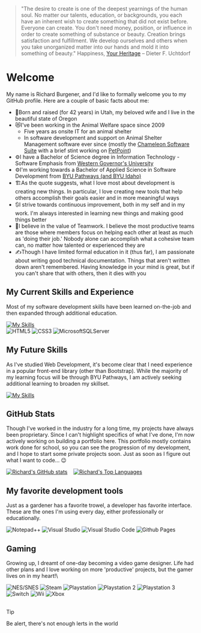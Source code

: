 >"The desire to create is one of the deepest yearnings of the human soul. No matter our talents, education, or backgrounds, you each have an inherent wish to create something that did not exist before. Everyone can create. You don't need money, position, or influence in order to create something of substance or beauty. Creation brings satisfaction and fulfillment. We develop ourselves and others when you take unorganized matter into our hands and mold it into something of beauty."
Happiness, <a href="https://www.churchofjesuschrist.org/study/general-conference/2008/10/happiness-your-heritage" target="_blank">Your Heritage</a> – Dieter F. Uchtdorf

# Welcome
My name is Richard Burgener, and I'd like to formally welcome you to my GitHub profile. Here are a couple of basic facts about me:
* 🌲Born and raised (for 42 years) in Utah, my beloved wife and I live in the beautiful state of Oregon
* 😻I've been working in the Animal Welfare space since 2009
  * Five years as onsite IT for an animal shelter
  * In software development and support on Animal Shelter Management software ever since (mostly the <a href="https://chameleonbeach.com/" target="_blank">Chameleon Software Suite</a> with a brief stint working on <a href="http://24pet.com/products/petpoint">PetPoint</a>)
* ⚙️I have a Bachelor of Science degree in Information Technology - Software Emphasis from <a href="https://wgu.edu/" target="_blank">Western Governor's University</a>
* ⚙️I'm working towards a Bachelor of Applied Science in Software Development from <a href="https://www.byupathway.edu/" target="_blank">BYU Pathways (and BYU Idaho)</a>
* 🏗️As the quote suggests, what I love most about development is creating new things. In particular, I love creating new tools that help others accomplish their goals easier and in more meaningful ways
* 🔃I strive towards continuous improvement, both in my self and in my work. I'm always interested in learning new things and making good things better
* 🏅I believe in the value of Teamwork. I believe the most productive teams are those where members focus on helping each other at least as much as 'doing their job.' Nobody alone can accomplish what a cohesive team can, no matter how talented or experienced they are
* ✍️Though I have limited formal education in it (thus far), I am passionate about writing good technical documentation. Things that aren't written down aren't remembered. Having knowledge in your mind is great, but if you can't share that with others, then it dies with you

## My Current Skills and Experience
Most of my software development skills have been learned on-the-job and then expanded through additional education. 

[![My Skills](https://skillicons.dev/icons?i=js,html,css,bootstrap,cs,dotnet)](https://skillicons.dev)\
![HTML5](https://img.shields.io/badge/html5-%23E34F26.svg?style=for-the-badge&logo=html5&logoColor=white)
![CSS3](https://img.shields.io/badge/css3-%231572B6.svg?style=for-the-badge&logo=css3&logoColor=white)
![MicrosoftSQLServer](https://img.shields.io/badge/Microsoft%20SQL%20Server-CC2927?style=for-the-badge&logo=microsoft%20sql%20server&logoColor=white)

## My Future Skills
As I've studied Web Development, it's become clear that I need experience in a popular front-end library (other than Bootstrap). While the majority of my learning focus will be through BYU Pathways, I am actively seeking additional learning to broaden my skillset.

[![My Skills](https://skillicons.dev/icons?i=react)](https://skillicons.dev)

## GitHub Stats
Though I've worked in the industry for a long time, my projects have always been proprietary. Since I can't highlight specifics of what I've done, I'm now actively working on building a portfolio here. This portfolio mostly contains work done for school, so you can see the progression of my development, and I hope to start some private projects soon. Just as soon as I figure out what I want to code... 😉

[![Richard's GitHub stats](https://github-readme-stats.vercel.app/api?username=ominosity&show_icons=true&theme=github_dark&include_all_commits=true)](https://github.com/anuraghazra/github-readme-stats)&nbsp;&nbsp;&nbsp;&nbsp;[![Richard's Top Languages](https://github-readme-stats.vercel.app/api/top-langs/?username=ominosity&theme=github_dark&layout=compact)](https://github.com/anuraghazra/github-readme-stats)

## My favorite development tools
Just as a gardener has a favorite trowel, a developer has favorite interface. These are the ones I'm using every day, either professionally or educationally. 

![Notepad++](https://img.shields.io/badge/Notepad++-90E59A.svg?style=for-the-badge&logo=notepad%2b%2b&logoColor=black)
![Visual Studio](https://img.shields.io/badge/Visual%20Studio-5C2D91.svg?style=for-the-badge&logo=visual-studio&logoColor=white)
![Visual Studio Code](https://img.shields.io/badge/Visual%20Studio%20Code-0078d7.svg?style=for-the-badge&logo=visual-studio-code&logoColor=white)
![Github Pages](https://img.shields.io/badge/github%20pages-121013?style=for-the-badge&logo=github&logoColor=white)

## Gaming
Growing up, I dreamt of one-day becoming a video game designer. Life had other plans and I love working on more 'productive' projects, but the gamer lives on in my heart!\

![NES/SNES](https://img.shields.io/badge/NES-SNES-a0a0a0?style=for-the-badge&Color=black?lable=4d4d4d)
![Steam](https://img.shields.io/badge/steam-%23000000.svg?style=for-the-badge&logo=steam&logoColor=white)
![Playstation](https://img.shields.io/badge/Playstation-003791?style=for-the-badge&logo=playstation&logoColor=white)
![Playstation 2](https://img.shields.io/badge/Playstation%202-003791?style=for-the-badge&logo=playstation-2&logoColor=white)
![Playstation 3](https://img.shields.io/badge/Playstation%203-003791?style=for-the-badge&logo=playstation-3&logoColor=white)
![Switch](https://img.shields.io/badge/Switch-E60012?style=for-the-badge&logo=nintendo-switch&logoColor=white)
![Wii](https://img.shields.io/badge/Wii-8B8B8B?style=for-the-badge&logo=wii&logoColor=white)
![Xbox](https://img.shields.io/badge/xbox-%23107C10.svg?style=for-the-badge&logo=xbox&logoColor=white)
<br><br>
> [!TIP]
> Be alert, there's not enough lerts in the world

<!--
**ominosity/ominosity** is a ✨ _special_ ✨ repository because its `README.md` (this file) appears on your GitHub profile.

Here are some ideas to get you started:

- 🔭 I’m currently working on ...
- 🌱 I’m currently learning ...
- 👯 I’m looking to collaborate on ...
- 🤔 I’m looking for help with ...
- 💬 Ask me about ...
- 📫 How to reach me: ...
- 😄 Pronouns: ...
- ⚡ Fun fact: ...
-->
